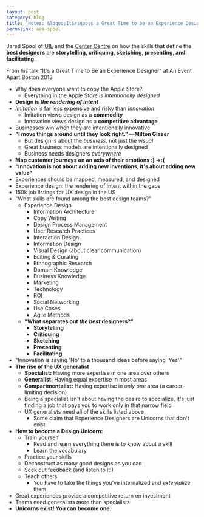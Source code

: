 ```yaml
---
layout: post
category: blog
title: "Notes: &ldquo;It&rsquo;s a Great Time to be an Experience Designer&rdquo; with Jared Spool"
permalink: aea-spool
---
```


Jared Spool of [UIE](http://www.uie.com/) and the [Center Centre](http://centercentre.com/) on how the skills that define the **best designers** are **storytelling, critiquing, sketching, presenting, and facilitating**.

 <p class="byline">From his talk "It's a Great Time to Be an Experience Designer" at An Event Apart Boston 2013</p>

<!--more-->

- Why does everyone want to copy the Apple Store?
	- Everything in the Apple Store is *intentionally designed*
- **Design is *the rendering of intent***
- *Imitation* is far less expensive and risky than *Innovation*
	- Imitation views design as a **commodity**
	- Innovation views design as a **competitive advantage**
- Businesses win when they are intentionally innovative
- **"I move things around until they look right." —Milton Glaser**
	- But design is about the *business,* not just the *visual*
	- Great business models are intentionally designed
	- Business needs designers *everywhere*
- **Map customer journeys on an axis of their emotions :) →:(**
- **“Innovation is not about adding new inventions, it's about adding new value”**
- Experiences should be mapped, measured, and designed
- Experience design: the rendering of intent within the gaps
- 150k job listings for UX design in the US
- "What skills are found among the best design teams?"
	- Experience Design
		- Information Architecture
		- Copy Writing
		- Design Process Management
		- User Research Practices
		- Interaction Design
		- Information Design
		- Visual Design (about clear communication)
		- Editing & Curating
		- Ethnographic Research
		- Domain Knowledge
		- Business Knowledge
		- Marketing
		- Technology
		- ROI
		- Social Networking
		- Use Cases
		- Agile Methods
	- **"What separates out *the best* designers?"**
		- **Storytelling**
		- **Critiquing**
		- **Sketching**
		- **Presenting**
		- **Facilitating**
- "Innovation is saying 'No' to a thousand ideas before saying 'Yes'"
- **The rise of the UX generalist**
	- **Specialist:** Having more expertise in one area over others
	- **Generalist:** Having equal expertise in most areas
	- **Compartmentalist:** Having expertise in *only one* area (a career-limiting decision)
	- Being a specialist isn't about having the desire to specialize, it's just finding a job that pays you to work only in that narrow field
	- UX generalists need all of the skills listed above
		- Some claim that Experience Designers are Unicorns that don't exist
- **How to become a Design Unicorn:**
	- Train yourself
		- Read and learn everything there is to know about a skill
		- Learn the vocabulary
	- Practice your skills
	- Deconstruct as many good designs as you can
	- Seek out feedback (and listen to it!)
	- Teach others
		- You have to take the things you've internalized and *externalize* them
- Great experiences provide a competitive return on investment
- Teams need generalists more than specialists
- **Unicorns exist! You can become one.**